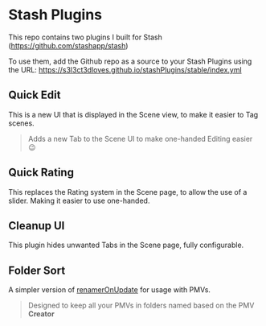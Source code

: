 # Stash Plugins
This repo contains two plugins I built for Stash (https://github.com/stashapp/stash)

To use them, add the Github repo as a source to your Stash Plugins using the URL: https://s3l3ct3dloves.github.io/stashPlugins/stable/index.yml

## Quick Edit
This is a new UI that is displayed in the Scene view, to make it easier to Tag scenes.
> Adds a new Tab to the Scene UI to make one-handed Editing easier 😉

## Quick Rating
This replaces the Rating system in the Scene page, to allow the use of a slider. Making it easier to use one-handed.

## Cleanup UI
This plugin hides unwanted Tabs in the Scene page, fully configurable.

## Folder Sort
A simpler version of [renamerOnUpdate](https://github.com/stashapp/CommunityScripts/tree/main/plugins/renamerOnUpdate) for usage with PMVs.
> Designed to keep all your PMVs in folders named based on the PMV **Creator**

